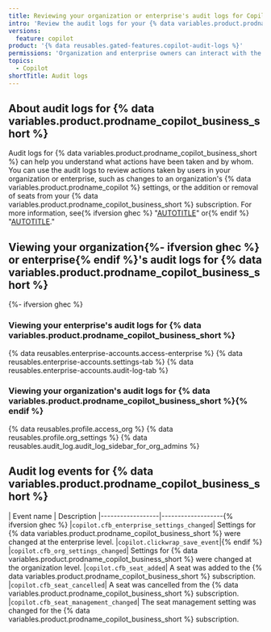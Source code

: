 ```yaml
---
title: Reviewing your organization or enterprise's audit logs for Copilot for Business
intro: 'Review the audit logs for your {% data variables.product.prodname_copilot_business_short %} subscription to understand what actions have been taken and by which users.'
versions:
  feature: copilot
product: '{% data reusables.gated-features.copilot-audit-logs %}'
permissions: 'Organization and enterprise owners can interact with the audit log.'
topics:
  - Copilot
shortTitle: Audit logs
---
```


## About audit logs for {% data variables.product.prodname_copilot_business_short %}

Audit logs for {% data variables.product.prodname_copilot_business_short %} can help you understand what actions have been taken and by whom. You can use the audit logs to review actions taken by users in your organization or enterprise, such as changes to an organization's {% data variables.product.prodname_copilot %} settings, or the addition or removal of seats from your {% data variables.product.prodname_copilot_business_short %} subscription. For more information, see{% ifversion ghec %} "[AUTOTITLE](/enterprise-cloud@latest/admin/monitoring-activity-in-your-enterprise/reviewing-audit-logs-for-your-enterprise/about-the-audit-log-for-your-enterprise)" or{% endif %} "[AUTOTITLE](/organizations/keeping-your-organization-secure/managing-security-settings-for-your-organization/reviewing-the-audit-log-for-your-organization)."

## Viewing your organization{%- ifversion ghec %} or enterprise{% endif %}'s audit logs for {% data variables.product.prodname_copilot_business_short %}
{%- ifversion ghec %}
### Viewing your enterprise's audit logs for {% data variables.product.prodname_copilot_business_short %}

{% data reusables.enterprise-accounts.access-enterprise %}
{% data reusables.enterprise-accounts.settings-tab %}
{% data reusables.enterprise-accounts.audit-log-tab %}

### Viewing your organization's audit logs for {% data variables.product.prodname_copilot_business_short %}{% endif %}

{% data reusables.profile.access_org %}
{% data reusables.profile.org_settings %}
{% data reusables.audit_log.audit_log_sidebar_for_org_admins %}

## Audit log events for {% data variables.product.prodname_copilot_business_short %}

| Event name | Description
|------------------|-------------------{% ifversion ghec %}
|`copilot.cfb_enterprise_settings_changed`| Settings for {% data variables.product.prodname_copilot_business_short %} were changed at the enterprise level.
|`copilot.clickwrap_save_event`|{% endif %}
|`copilot.cfb_org_settings_changed`| Settings for {% data variables.product.prodname_copilot_business_short %} were changed at the organization level.
|`copilot.cfb_seat_added`| A seat was added to the {% data variables.product.prodname_copilot_business_short %} subscription.
|`copilot.cfb_seat_cancelled`| A seat was cancelled from the {% data variables.product.prodname_copilot_business_short %} subscription.
|`copilot.cfb_seat_management_changed`| The seat management setting was changed for the {% data variables.product.prodname_copilot_business_short %} subscription.
